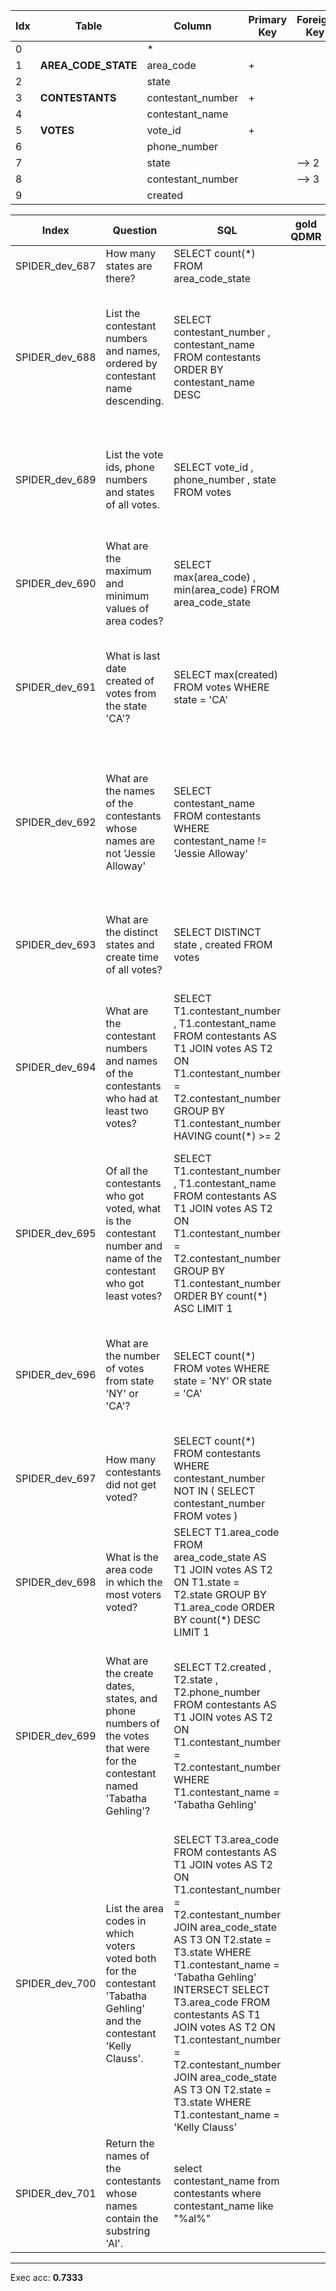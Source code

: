  | Idx | Table      | Column | Primary Key | Foreign Key | 
 | ----------- | ----------- | ----------- | ----------- | ----------- | 
  | 0 |  | * |   |   | 
 | 1 | **AREA_CODE_STATE** | area_code | + |   | 
 | 2 |   | state |   |   | 
 | 3 | **CONTESTANTS** | contestant_number | + |   | 
 | 4 |   | contestant_name |   |   | 
 | 5 | **VOTES** | vote_id | + |   | 
 | 6 |   | phone_number |   |   | 
 | 7 |   | state |   | --> 2 | 
 | 8 |   | contestant_number |   | --> 3 | 
 | 9 |   | created |   |   | 
 
  | Index | Question  | SQL | gold QDMR | pred QDMR | Exec | SQL hardness |
  | ----------- | ----------- | ----------- |  ----------- | ----------- | ----------- | ----------- | 
 | SPIDER_dev_687 | How many states are there? | SELECT count(*) FROM area_code_state |  | 1. SELECT[col:​AREA_CODE_STATE:​state] <br>2. AGGREGATE[count, #1] <br> | - | easy | 
  | SPIDER_dev_688 | List the contestant numbers and names, ordered by contestant name descending. | SELECT contestant_number ,  contestant_name FROM contestants ORDER BY contestant_name DESC |  | 1. SELECT[tbl:​CONTESTANTS] <br>2. PROJECT[col:​CONTESTANTS:​contestant_number, #1] <br>3. PROJECT[col:​CONTESTANTS:​contestant_name, #1] <br>4. UNION[#2, #3] <br>5. SORT[#4, #3, sortdir:​descending] <br> | + | medium | 
  | SPIDER_dev_689 | List the vote ids, phone numbers and states of all votes. | SELECT vote_id ,  phone_number ,  state FROM votes |  | 1. SELECT[tbl:​VOTES] <br>2. PROJECT[col:​VOTES:​vote_id, #1] <br>3. PROJECT[col:​VOTES:​phone_number, #1] <br>4. PROJECT[col:​VOTES:​state, #1] <br>5. UNION[#2, #3, #4] <br> | + | medium | 
  | SPIDER_dev_690 | What are the maximum and minimum values of area codes? | SELECT max(area_code) ,  min(area_code) FROM area_code_state |  | 1. SELECT[tbl:​AREA_CODE_STATE] <br>2. PROJECT[col:​AREA_CODE_STATE:​area_code, #1] <br>3. AGGREGATE[max, #2] <br>4. AGGREGATE[min, #2] <br>5. UNION[#3, #4] <br> | - | medium | 
  | SPIDER_dev_691 | What is last date created of votes from the state 'CA'? | SELECT max(created) FROM votes WHERE state  =  'CA' |  | 1. SELECT[tbl:​VOTES] <br>2. PROJECT[col:​VOTES:​state, #1] <br>3. COMPARATIVE[#1, #2, comparative:​=:​CA:​col:​VOTES:​state] <br>4. PROJECT[col:​VOTES:​created, #3] <br> | - | easy | 
  | SPIDER_dev_692 | What are the names of the contestants whose names are not 'Jessie Alloway' | SELECT contestant_name FROM contestants WHERE contestant_name != 'Jessie Alloway' |  | 1. SELECT[tbl:​CONTESTANTS] <br>2. PROJECT[col:​CONTESTANTS:​contestant_name, #1] <br>3. COMPARATIVE[#1, #2, comparative:​!=:​Jessie Alloway:​col:​CONTESTANTS:​contestant_name] <br>4. PROJECT[col:​CONTESTANTS:​contestant_name, #3] <br> | + | easy | 
  | SPIDER_dev_693 | What are the distinct states and create time of all votes? | SELECT DISTINCT state ,  created FROM votes |  | 1. SELECT[tbl:​VOTES] <br>2.*(distinct)* PROJECT[col:​VOTES:​state, #1] <br>3. PROJECT[col:​VOTES:​created, #1] <br>4. UNION[#2, #3] <br> | + | medium | 
  | SPIDER_dev_694 | What are the contestant numbers and names of the contestants who had at least two votes? | SELECT T1.contestant_number , T1.contestant_name FROM contestants AS T1 JOIN votes AS T2 ON T1.contestant_number  =  T2.contestant_number GROUP BY T1.contestant_number HAVING count(*)  >=  2 |  | 1. SELECT[tbl:​CONTESTANTS] <br>2. PROJECT[tbl:​VOTES, #1] <br>3. GROUP[count, #2, #1] <br>4. COMPARATIVE[#1, #3, comparative:​>=:​2] <br>5. PROJECT[col:​CONTESTANTS:​contestant_number, #4] <br>6. PROJECT[col:​CONTESTANTS:​contestant_name, #4] <br>7. UNION[#5, #6] <br> | + | medium | 
  | SPIDER_dev_695 | Of all the contestants who got voted, what is the contestant number and name of the contestant who got least votes? | SELECT T1.contestant_number , T1.contestant_name FROM contestants AS T1 JOIN votes AS T2 ON T1.contestant_number  =  T2.contestant_number GROUP BY T1.contestant_number ORDER BY count(*) ASC LIMIT 1 |  | 1. SELECT[tbl:​CONTESTANTS] <br>2. SELECT[tbl:​VOTES] <br>3. GROUP[count, #2, #1] <br>4. SUPERLATIVE[comparative:​min:​None, #1, #3] <br>5. AGGREGATE[sum, #4] <br>6. PROJECT[col:​CONTESTANTS:​contestant_name, #4] <br>7. UNION[#5, #6] <br> | + | extra | 
  | SPIDER_dev_696 | What are the number of votes from state 'NY' or 'CA'? | SELECT count(*) FROM votes WHERE state  =  'NY' OR state  =  'CA' |  | 1. SELECT[tbl:​VOTES] <br>2. COMPARATIVE[#1, #1, comparative:​=:​NY:​col:​VOTES:​state] <br>3. COMPARATIVE[#1, #1, comparative:​=:​CA:​col:​VOTES:​state] <br>4. UNION[#2, #3] <br>5. AGGREGATE[count, #4] <br> | + | medium | 
  | SPIDER_dev_697 | How many contestants did not get voted? | SELECT count(*) FROM contestants WHERE contestant_number NOT IN ( SELECT contestant_number FROM votes ) |  | 1. SELECT[tbl:​CONTESTANTS] <br>2. COMPARATIVE[#1, #1, tbl:​VOTES] <br>3. DISCARD[#1, #2] <br>4. AGGREGATE[count, #3] <br> | + | extra | 
  | SPIDER_dev_698 | What is the area code in which the most voters voted? | SELECT T1.area_code FROM area_code_state AS T1 JOIN votes AS T2 ON T1.state  =  T2.state GROUP BY T1.area_code ORDER BY count(*) DESC LIMIT 1 |  | 1. SELECT[col:​AREA_CODE_STATE:​area_code] <br>2. PROJECT[tbl:​VOTES, #1] <br>3. GROUP[count, #2, #1] <br>4. SUPERLATIVE[comparative:​max:​None, #1, #3] <br> | + | extra | 
  | SPIDER_dev_699 | What are the create dates, states, and phone numbers of the votes that were for the contestant named 'Tabatha Gehling'? | SELECT T2.created ,  T2.state ,  T2.phone_number FROM contestants AS T1 JOIN votes AS T2 ON T1.contestant_number  =  T2.contestant_number WHERE T1.contestant_name  =  'Tabatha Gehling' |  | 1. SELECT[tbl:​CONTESTANTS] <br>2. COMPARATIVE[#1, #1, comparative:​=:​Tabatha Gehling:​col:​CONTESTANTS:​contestant_name] <br>3. PROJECT[tbl:​VOTES, #2] <br>4. PROJECT[col:​VOTES:​created, #3] <br>5. PROJECT[col:​VOTES:​state, #3] <br>6. PROJECT[col:​VOTES:​phone_number, #3] <br>7. UNION[#4, #5, #6] <br> | + | medium | 
  | SPIDER_dev_700 | List the area codes in which voters voted both for the contestant 'Tabatha Gehling' and the contestant 'Kelly Clauss'. | SELECT T3.area_code FROM contestants AS T1 JOIN votes AS T2 ON T1.contestant_number  =  T2.contestant_number JOIN area_code_state AS T3 ON T2.state  =  T3.state WHERE T1.contestant_name  =  'Tabatha Gehling' INTERSECT SELECT T3.area_code FROM contestants AS T1 JOIN votes AS T2 ON T1.contestant_number  =  T2.contestant_number JOIN area_code_state AS T3 ON T2.state  =  T3.state WHERE T1.contestant_name  =  'Kelly Clauss' |  | 1. SELECT[tbl:​CONTESTANTS] <br>2. COMPARATIVE[#1, #1, comparative:​=:​Tabatha Gehling:​col:​CONTESTANTS:​contestant_name] <br>3. COMPARATIVE[#1, #1, comparative:​=:​Kelly Clauss:​col:​CONTESTANTS:​contestant_name] <br>4. PROJECT[col:​AREA_CODE_STATE:​area_code, #1] <br>5. INTERSECTION[#4, #2, #3] <br> | + | extra | 
  | SPIDER_dev_701 | Return the names of the contestants whose names contain the substring 'Al'. | select contestant_name from contestants where contestant_name like "%al%" |  | 1. SELECT[tbl:​CONTESTANTS] <br>2. PROJECT[col:​CONTESTANTS:​contestant_name, #1] <br>3. COMPARATIVE[#2, #2, comparative:​like:​AL:​col:​AREA_CODE_STATE:​state] <br> | - | medium | 
 ***
 Exec acc: **0.7333**
